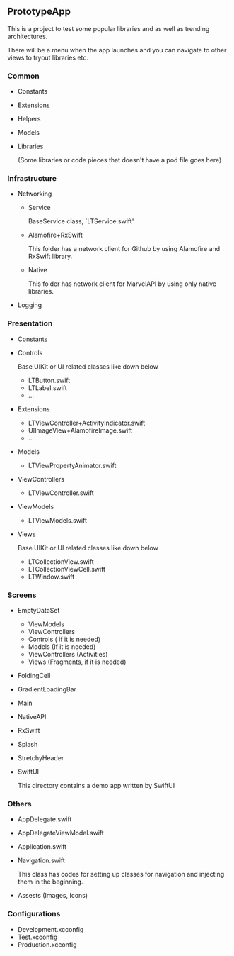 ## PrototypeApp

This is a project to test some popular libraries and as well as trending architectures. 

There will be a menu when the app launches and you can navigate to other views to tryout libraries etc.

### Common

- Constants

- Extensions

- Helpers

- Models

- Libraries

  (Some libraries or code pieces that doesn't have a pod file goes here)

### Infrastructure

- Networking

  - Service

    BaseService class, `LTService.swift'

  - Alamofire+RxSwift

    This folder has a network client for Github by using Alamofire and RxSwift library.

  - Native

    This folder has network client for MarvelAPI by using only native libraries.

- Logging

### Presentation

- Constants

- Controls
  
  Base UIKit or UI related classes like down below
  
  - LTButton.swift
  - LTLabel.swift
  - ...
  
- Extensions
  - LTViewController+ActivityIndicator.swift
  - UIImageView+AlamofireImage.swift
  - ...
  
- Models
  
  - LTViewPropertyAnimator.swift
  
- ViewControllers 
  
  - LTViewController.swift
  
- ViewModels
  
  - LTViewModels.swift
  
- Views 
  
  Base UIKit or UI related classes like down below
  
  - LTCollectionView.swift
  - LTCollectionViewCell.swift
  - LTWindow.swift

### Screens

- EmptyDataSet

  - ViewModels 
  - ViewControllers 
  - Controls ( if it is needed)
  - Models (If it is needed)
  - ViewControllers (Activities)
  - Views (Fragments, if it is needed)

- FoldingCell

- GradientLoadingBar

- Main

- NativeAPI

- RxSwift

- Splash

- StretchyHeader

- SwiftUI

  This directory contains a demo app written by SwiftUI

### Others

* AppDelegate.swift

* AppDelegateViewModel.swift

* Application.swift

* Navigation.swift

  This class has codes for setting up classes for navigation and injecting them in the beginning.

* Assests (Images, Icons)

### Configurations

* Development.xcconfig
* Test.xcconfig
* Production.xcconfig
